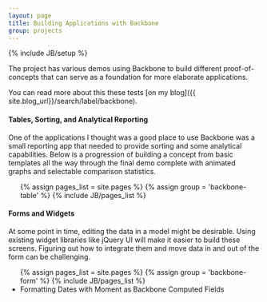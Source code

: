 ```yaml
---
layout: page
title: Building Applications with Backbone
group: projects
---
```

{% include JB/setup %}

The project has various demos using Backbone to build different proof-of-concepts
that can serve as a foundation for more elaborate applications.

You can read more about this these tests [on my blog]({{ site.blog_url}}/search/label/backbone). 

#### Tables, Sorting, and Analytical Reporting 
 
One of the applications I thought was a good place to use Backbone was a small
reporting app that needed to provide sorting and some analytical capabilities. 
Below is a progression of building a concept from basic templates all the way through
the final demo complete with animated graphs and selectable comparison statistics.

<ul class="pages">
   {% assign pages_list = site.pages %}
   {% assign group = 'backbone-table' %}
   {% include JB/pages_list %}
</ul>


#### Forms and Widgets 
 
At some point in time, editing the data in a model might be desirable.  Using existing
widget libraries like jQuery UI will make it easier to build these screens.  Figuring out
how to integrate them and move data in and out of the form can be challenging.

<ul class="pages">
   {% assign pages_list = site.pages %}
   {% assign group = 'backbone-form' %}
   {% include JB/pages_list %}
   
   <li><a href="computed"></a>Formatting Dates with Moment as Backbone Computed Fields</li>
</ul>
